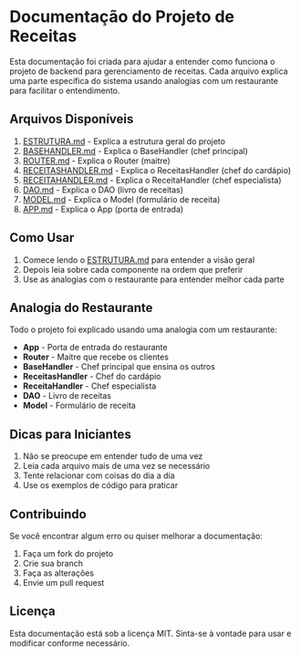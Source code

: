 # Documentação do Projeto de Receitas

Esta documentação foi criada para ajudar a entender como funciona o projeto de backend para gerenciamento de receitas. Cada arquivo explica uma parte específica do sistema usando analogias com um restaurante para facilitar o entendimento.

## Arquivos Disponíveis

1. [ESTRUTURA.md](ESTRUTURA.md) - Explica a estrutura geral do projeto
2. [BASEHANDLER.md](BASEHANDLER.md) - Explica o BaseHandler (chef principal)
3. [ROUTER.md](ROUTER.md) - Explica o Router (maitre)
4. [RECEITASHANDLER.md](RECEITASHANDLER.md) - Explica o ReceitasHandler (chef do cardápio)
5. [RECEITAHANDLER.md](RECEITAHANDLER.md) - Explica o ReceitaHandler (chef especialista)
6. [DAO.md](DAO.md) - Explica o DAO (livro de receitas)
7. [MODEL.md](MODEL.md) - Explica o Model (formulário de receita)
8. [APP.md](APP.md) - Explica o App (porta de entrada)

## Como Usar

1. Comece lendo o [ESTRUTURA.md](ESTRUTURA.md) para entender a visão geral
2. Depois leia sobre cada componente na ordem que preferir
3. Use as analogias com o restaurante para entender melhor cada parte

## Analogia do Restaurante

Todo o projeto foi explicado usando uma analogia com um restaurante:

- **App** - Porta de entrada do restaurante
- **Router** - Maitre que recebe os clientes
- **BaseHandler** - Chef principal que ensina os outros
- **ReceitasHandler** - Chef do cardápio
- **ReceitaHandler** - Chef especialista
- **DAO** - Livro de receitas
- **Model** - Formulário de receita

## Dicas para Iniciantes

1. Não se preocupe em entender tudo de uma vez
2. Leia cada arquivo mais de uma vez se necessário
3. Tente relacionar com coisas do dia a dia
4. Use os exemplos de código para praticar

## Contribuindo

Se você encontrar algum erro ou quiser melhorar a documentação:

1. Faça um fork do projeto
2. Crie sua branch
3. Faça as alterações
4. Envie um pull request

## Licença

Esta documentação está sob a licença MIT. Sinta-se à vontade para usar e modificar conforme necessário. 